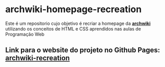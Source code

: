 # archwiki-homepage-recreation

Este é um repositorio cujo objetivo é recriar a homepage da [**archwiki**](https://wiki.archlinux.org) utilizando os conceitos de HTML e CSS aprendidos nas aulas de Programação Web

##  Link para o website do projeto no Github Pages: [**archwiki-recreation**](https://wiki.archlinux.org) 


